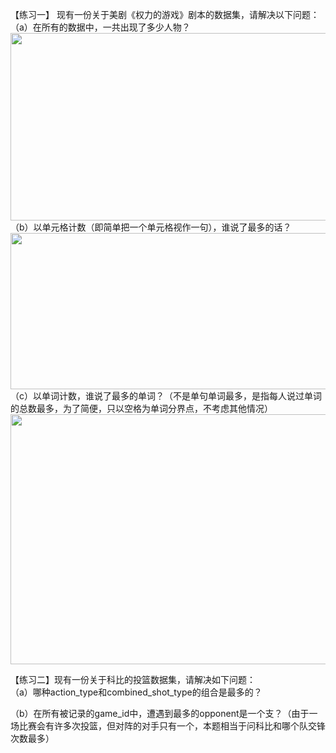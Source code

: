 【练习一】 现有一份关于美剧《权力的游戏》剧本的数据集，请解决以下问题：  
（a）在所有的数据中，一共出现了多少人物？  
<img width="800" height="300" src="https://github.com/zhaying0617/Pandas-question/blob/master/Pandas基础/image/p16.1.png">  
（b）以单元格计数（即简单把一个单元格视作一句），谁说了最多的话？  
<img width="800" height="250" src="https://github.com/zhaying0617/Pandas-question/blob/master/Pandas基础/image/p16.2.png">    
（c）以单词计数，谁说了最多的单词？（不是单句单词最多，是指每人说过单词的总数最多，为了简便，只以空格为单词分界点，不考虑其他情况）  
<img width="800" height="400" src="https://github.com/zhaying0617/Pandas-question/blob/master/Pandas基础/image/p16.3.png"> 


【练习二】现有一份关于科比的投篮数据集，请解决如下问题：  
（a）哪种action_type和combined_shot_type的组合是最多的？  

（b）在所有被记录的game_id中，遭遇到最多的opponent是一个支？（由于一场比赛会有许多次投篮，但对阵的对手只有一个，本题相当于问科比和哪个队交锋次数最多）


